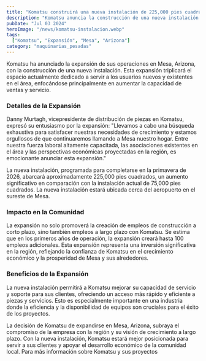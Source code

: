 ```yaml
---
title: "Komatsu construirá una nueva instalación de 225,000 pies cuadrados en Arizona"
description: "Komatsu anuncia la construcción de una nueva instalación en Mesa, Arizona, triplicando su espacio dedicado a servicios y ventas para usuarios nuevos y existentes."
pubDate: "Jul 03 2024"
heroImage: "/news/komatsu-instalacion.webp"
tags:
  ["Komatsu", "Expansión", "Mesa", "Arizona"]
category: "maquinarias_pesadas"
---
```


Komatsu ha anunciado la expansión de sus operaciones en Mesa, Arizona, con la construcción de una nueva instalación. Esta expansión triplicará el espacio actualmente dedicado a servir a los usuarios nuevos y existentes en el área, enfocándose principalmente en aumentar la capacidad de ventas y servicio.

### Detalles de la Expansión

Danny Murtagh, vicepresidente de distribución de piezas en Komatsu, expresó su entusiasmo por la expansión: "Llevamos a cabo una búsqueda exhaustiva para satisfacer nuestras necesidades de crecimiento y estamos orgullosos de que continuaremos llamando a Mesa nuestro hogar. Entre nuestra fuerza laboral altamente capacitada, las asociaciones existentes en el área y las perspectivas económicas proyectadas en la región, es emocionante anunciar esta expansión."

La nueva instalación, programada para completarse en la primavera de 2026, abarcará aproximadamente 225,000 pies cuadrados, un aumento significativo en comparación con la instalación actual de 75,000 pies cuadrados. La nueva instalación estará ubicada cerca del aeropuerto en el sureste de Mesa.

### Impacto en la Comunidad

La expansión no solo promoverá la creación de empleos de construcción a corto plazo, sino también empleos a largo plazo con Komatsu. Se estima que en los primeros años de operación, la expansión creará hasta 100 empleos adicionales. Esta expansión representa una inversión significativa en la región, reflejando la confianza de Komatsu en el crecimiento económico y la prosperidad de Mesa y sus alrededores.

### Beneficios de la Expansión

La nueva instalación permitirá a Komatsu mejorar su capacidad de servicio y soporte para sus clientes, ofreciendo un acceso más rápido y eficiente a piezas y servicios. Esto es especialmente importante en una industria donde la eficiencia y la disponibilidad de equipos son cruciales para el éxito de los proyectos.

La decisión de Komatsu de expandirse en Mesa, Arizona, subraya el compromiso de la empresa con la región y su visión de crecimiento a largo plazo. Con la nueva instalación, Komatsu estará mejor posicionada para servir a sus clientes y apoyar el desarrollo económico de la comunidad local. Para más información sobre Komatsu y sus proyectos

